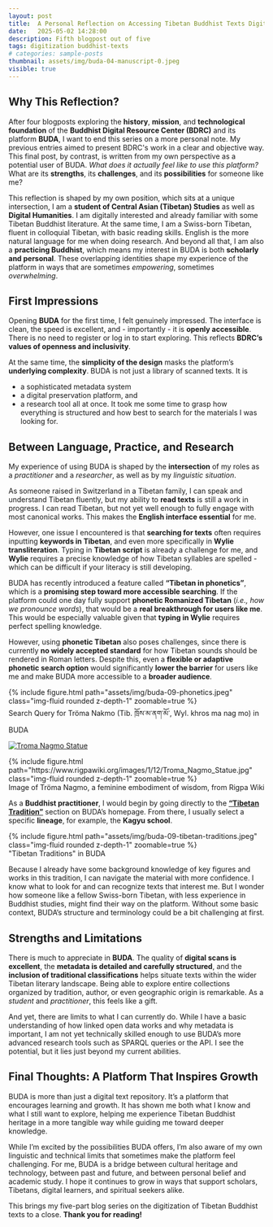 ```yaml
---
layout: post
title:  A Personal Reflection on Accessing Tibetan Buddhist Texts Digitally on BUDA
date:   2025-05-02 14:28:00
description: Fifth blogpost out of five
tags: digitization buddhist-texts
# categories: sample-posts
thumbnail: assets/img/buda-04-manuscript-0.jpeg
visible: true
---
```


## Why This Reflection?

After four blogposts exploring the **history**, **mission**, and **technological foundation** of the **Buddhist Digital Resource Center (BDRC)** and its platform **BUDA**, I want to end this series on a more personal note. My previous entries aimed to present BDRC's work in a clear and objective way. This final post, by contrast, is written from my own perspective as a potential user of BUDA. *What does it actually feel like to use this platform?* What are its **strengths**, its **challenges**, and its **possibilities** for someone like me?

This reflection is shaped by my own position, which sits at a unique intersection, I am a **student of Central Asian (Tibetan) Studies** as well as **Digital Humanities**. I am digitally interested and already familiar with some Tibetan Buddhist literature. At the same time, I am a Swiss-born Tibetan, fluent in colloquial Tibetan, with basic reading skills. English is the more natural language for me when doing research. And beyond all that, I am also a **practicing Buddhist**, which means my interest in BUDA is both **scholarly and personal**. These overlapping identities shape my experience of the platform in ways that are sometimes *empowering*, sometimes *overwhelming*.

## First Impressions

Opening **BUDA** for the first time, I felt genuinely impressed. The interface is clean, the speed is excellent, and - importantly - it is **openly accessible**. There is no need to register or log in to start exploring. This reflects **BDRC’s values of openness and inclusivity**.

At the same time, the **simplicity of the design** masks the platform’s **underlying complexity**. BUDA is not just a library of scanned texts. It is
- a sophisticated metadata system
- a digital preservation platform, and
- a research tool
all at once. It took me some time to grasp how everything is structured and how best to search for the materials I was looking for.

## Between Language, Practice, and Research

My experience of using BUDA is shaped by the **intersection** of my roles as a *practitioner* and a *researcher*, as well as by my *linguistic situation*.

As someone raised in Switzerland in a Tibetan family, I can speak and understand Tibetan fluently, but my ability to **read texts** is still a work in progress. I can read Tibetan, but not yet well enough to fully engage with most canonical works. This makes the **English interface essential** for me. 

However, one issue I encountered is that **searching for texts** often requires inputting **keywords in Tibetan**, and even more specifically in **Wylie transliteration**. Typing in **Tibetan script** is already a challenge for me, and **Wylie** requires a precise knowledge of how Tibetan syllables are spelled - which can be difficult if your literacy is still developing.

BUDA has recently introduced a feature called **“Tibetan in phonetics”**, which is a **promising step toward more accessible searching**. If the platform could one day fully support **phonetic Romanized Tibetan** (*i.e., how we pronounce words*), that would be a **real breakthrough for users like me**. This would be especially valuable given that **typing in Wylie** requires perfect spelling knowledge.

However, using **phonetic Tibetan** also poses challenges, since there is currently **no widely accepted standard** for how Tibetan sounds should be rendered in Roman letters. Despite this, even a **flexible or adaptive phonetic search option** would significantly **lower the barrier** for users like me and make BUDA more accessible to a **broader audience**.

<div class="row mt-3">
    <div class="col-sm mt-3 mt-md-0">
        {% include figure.html path="assets/img/buda-09-phonetics.jpeg" class="img-fluid rounded z-depth-1" zoomable=true %}
    </div>
</div>
<div class="caption">
    Search Query for Tröma Nakmo (Tib. ཁྲོས་མ་ནག་མོ་, Wyl. khros ma nag mo) in BUDA
</div>

[![Troma Nagmo Statue](https://www.rigpawiki.org/images/1/12/Troma_Nagmo_Statue.jpg)](https://www.rigpawiki.org/index.php?title=Tröma_Nakmo_(Dudjom))


<div class="row mt-3">
    <div class="col-sm mt-3 mt-md-0">
        {% include figure.html path="https://www.rigpawiki.org/images/1/12/Troma_Nagmo_Statue.jpg" class="img-fluid rounded z-depth-1" zoomable=true %}
    </div>
</div>
<div class="caption">
    Image of Tröma Nagmo, a feminine embodiment of wisdom, from Rigpa Wiki
</div>


As a **Buddhist practitioner**, I would begin by going directly to the [**“Tibetan Tradition”**](https://library.bdrc.io/tradition/bo/?type%5B0%5D=Instance&language%5B0%5D=LangBo&sortBy=firstScanSyncDate_desc) section on BUDA’s homepage. From there, I usually select a specific **lineage**, for example, the **Kagyu school**.

<div class="row mt-3">
    <div class="col-sm mt-3 mt-md-0">
        {% include figure.html path="assets/img/buda-09-tibetan-traditions.jpeg" class="img-fluid rounded z-depth-1" zoomable=true %}
    </div>
</div>
<div class="caption">
    "Tibetan Traditions" in BUDA
</div>

Because I already have some background knowledge of key figures and works in this tradition, I can navigate the material with more confidence. I know what to look for and can recognize texts that interest me. But I wonder how someone like a fellow Swiss-born Tibetan, with less experience in Buddhist studies, might find their way on the platform. Without some basic context, BUDA’s structure and terminology could be a bit challenging at first.

## Strengths and Limitations

There is much to appreciate in **BUDA**. The quality of **digital scans is excellent**, the **metadata is detailed and carefully structured**, and the **inclusion of traditional classifications** helps situate texts within the wider Tibetan literary landscape. Being able to explore entire collections organized by tradition, author, or even geographic origin is remarkable. As a *student* and *practitioner*, this feels like a gift.

And yet, there are limits to what I can currently do. While I have a basic understanding of how linked open data works and why metadata is important, I am not yet technically skilled enough to use BUDA’s more advanced research tools such as SPARQL queries or the API. I see the potential, but it lies just beyond my current abilities.

## Final Thoughts: A Platform That Inspires Growth

BUDA is more than just a digital text repository. It’s a platform that encourages learning and growth. It has shown me both what I know and what I still want to explore, helping me experience Tibetan Buddhist heritage in a more tangible way while guiding me toward deeper knowledge.

While I’m excited by the possibilities BUDA offers, I’m also aware of my own linguistic and technical limits that sometimes make the platform feel challenging. For me, BUDA is a bridge between cultural heritage and technology, between past and future, and between personal belief and academic study. I hope it continues to grow in ways that support scholars, Tibetans, digital learners, and spiritual seekers alike.

This brings my five-part blog series on the digitization of Tibetan Buddhist texts to a close. **Thank you for reading!**

